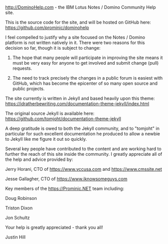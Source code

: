 http://DominoHelp.com - the IBM Lotus Notes / Domino Community Help site.

This is the source code for the site, and will be hosted on GitHub here:
https://github.com/prominic/dominohelp

I feel compelled to justify why a site focused on the Notes / Domino platform is not written natively in it.  There were two reasons for this decision so far, though it is subject to change:

1) The hope that many people will participate in improving the site means it must be very easy for anyone to get involved and submit change (pull) requests.

2) The need to track precisely the changes in a public forum is easiest with GitHub, which has become the epicenter of so many open source and public projects.


The site currently is written in Jekyll and based heavily upon this theme:
https://idratherbewriting.com/documentation-theme-jekyll/index.html

The original source Jekyll is available here:
https://github.com/tomjoht/documentation-theme-jekyll

A deep gratitude is owed to both the Jekyll community, and to "tomjoht" in particular for such excellent documentation he produced to allow a newbie to Jekyll like me figure it out so quickly.


Several key people have contributed to the content and are working hard to further the reach of this site inside the community.   I greatly appreciate all of the help and advice provided by:

Jerry Horani, CTO of https://www.vccusa.com and https://www.cmssite.net

Jesse Gallagher, CTO of https://www.iknowsomeguys.com

Key members of the https://Prominic.NET team including:

Doug Robinson

Triston Dixon

Jon Schultz



Your help is greatly appreciated - thank you all!

Justin Hill
